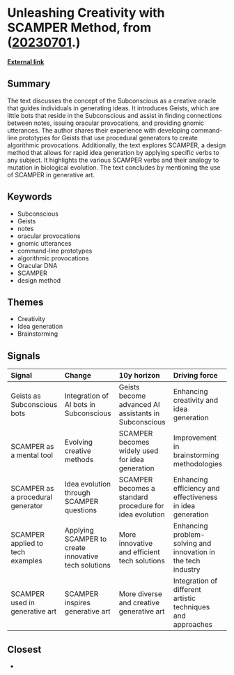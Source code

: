 # __Unleashing Creativity with SCAMPER Method__, from ([20230701](https://kghosh.substack.com/p/20230701).)

__[External link](https://subconscious.substack.com/p/scamper)__



## Summary

The text discusses the concept of the Subconscious as a creative oracle that guides individuals in generating ideas. It introduces Geists, which are little bots that reside in the Subconscious and assist in finding connections between notes, issuing oracular provocations, and providing gnomic utterances. The author shares their experience with developing command-line prototypes for Geists that use procedural generators to create algorithmic provocations. Additionally, the text explores SCAMPER, a design method that allows for rapid idea generation by applying specific verbs to any subject. It highlights the various SCAMPER verbs and their analogy to mutation in biological evolution. The text concludes by mentioning the use of SCAMPER in generative art.

## Keywords

* Subconscious
* Geists
* notes
* oracular provocations
* gnomic utterances
* command-line prototypes
* algorithmic provocations
* Oracular DNA
* SCAMPER
* design method

## Themes

* Creativity
* Idea generation
* Brainstorming

## Signals

| Signal                            | Change                                               | 10y horizon                                             | Driving force                                                 |
|:----------------------------------|:-----------------------------------------------------|:--------------------------------------------------------|:--------------------------------------------------------------|
| Geists as Subconscious bots       | Integration of AI bots in Subconscious               | Geists become advanced AI assistants in Subconscious    | Enhancing creativity and idea generation                      |
| SCAMPER as a mental tool          | Evolving creative methods                            | SCAMPER becomes widely used for idea generation         | Improvement in brainstorming methodologies                    |
| SCAMPER as a procedural generator | Idea evolution through SCAMPER questions             | SCAMPER becomes a standard procedure for idea evolution | Enhancing efficiency and effectiveness in idea generation     |
| SCAMPER applied to tech examples  | Applying SCAMPER to create innovative tech solutions | More innovative and efficient tech solutions            | Enhancing problem-solving and innovation in the tech industry |
| SCAMPER used in generative art    | SCAMPER inspires generative art                      | More diverse and creative generative art                | Integration of different artistic techniques and approaches   |

## Closest

* 